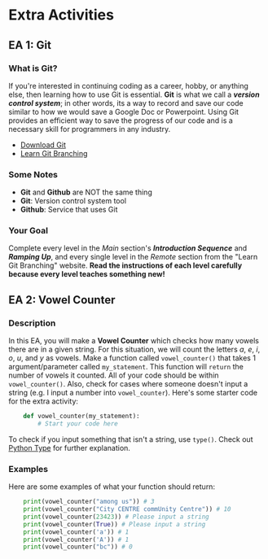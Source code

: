 # Extra Activities

## EA 1: Git

### What is Git?

If you're interested in continuing coding as a career, hobby, or anything else, then learning how to use Git is essential. **Git** is what we call a ***version control system***; in other words, its a way to record and save our code similar to how we would save a Google Doc or Powerpoint. Using Git provides an efficient way to save the progress of our code and is a necessary skill for programmers in any industry.

- [Download Git](https://git-scm.com/)
- [Learn Git Branching](https://learngitbranching.js.org/)

### Some Notes

- **Git** and **Github** are NOT the same thing
- **Git**: Version control system tool
- **Github**: Service that uses Git

### Your Goal

Complete every level in the *Main* section's ***Introduction Sequence*** and ***Ramping Up***, and every single level in the *Remote* section from the "Learn Git Branching" website. **Read the instructions of each level carefully because every level teaches something new!**

## EA 2: Vowel Counter

### Description

In this EA, you will make a **Vowel Counter** which checks how many vowels there are in a given string. For this situation, we will count the letters *a*, *e*, *i*, *o*, *u*, and *y* as vowels. Make a function called `vowel_counter()` that takes 1 argument/parameter called `my_statement`. This function will `return` the number of vowels it counted. All of your code should be within `vowel_counter()`. Also, check for cases where someone doesn't input a string (e.g. I input a number into `vowel_counter`). Here's some starter code for the extra activity:

```python
    def vowel_counter(my_statement):
        # Start your code here
```

To check if you input something that isn't a string, use ``type()``. Check out [Python Type](https://www.geeksforgeeks.org/python-type-function/) for further explanation.

### Examples

Here are some examples of what your function should return:

```python
    print(vowel_counter("among us")) # 3
    print(vowel_counter("City CENTRE commUnity Centre")) # 10
    print(vowel_counter(23423)) # Please input a string
    print(vowel_counter(True)) # Please input a string
    print(vowel_counter('a')) # 1
    print(vowel_counter('A')) # 1
    print(vowel_counter("bc")) # 0
```
